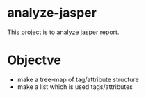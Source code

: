 # analyze-jasper
This project is to analyze jasper report.

# Objectve 
- make a tree-map of tag/attribute structure 
- make a list which is used tags/attributes
